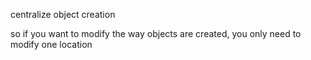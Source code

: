 centralize object creation

so if you want to modify the way objects are created, you only need to modify one location